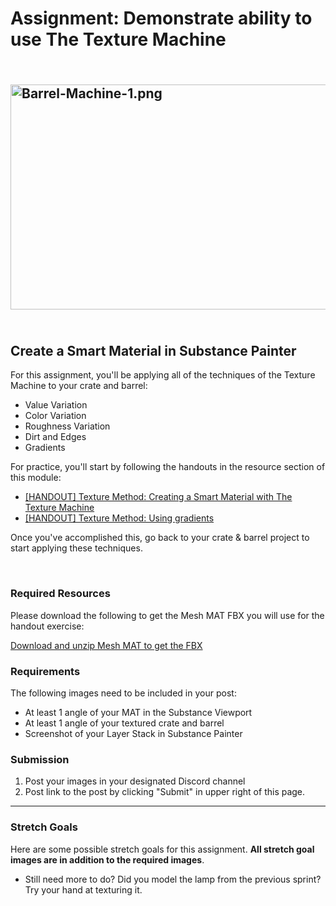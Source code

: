 # Assignment: Demonstrate ability to use The Texture Machine

<h2>&nbsp;<img src="https://vertexschool.instructure.com/courses/172/files/10653/preview?verifier=56qMcjoLVGcPiJ0VWzP5uFgrumuvn3mWk1PrWTeX" alt="Barrel-Machine-1.png" width="640" height="360" data-api-endpoint="https://vertexschool.instructure.com/api/v1/courses/172/files/10653" data-api-returntype="File">&nbsp; &nbsp;</h2>
<h2>Create a Smart Material in Substance Painter</h2>
<p>For this assignment, you'll be applying all of the techniques of the Texture Machine to your crate and barrel:</p>
<ul>
<li>Value Variation</li>
<li>Color Variation</li>
<li>Roughness Variation</li>
<li>Dirt and Edges</li>
<li>Gradients</li>
</ul>
<p>For practice, you'll start by following the handouts in the resource section of this module:</p>
<ul>
<li><a title="[HANDOUT] Texture Method: Creating a Smart Material with The Texture Machine" href="https://vertexschool.instructure.com/courses/172/pages/handout-texture-method-creating-a-smart-material-with-the-texture-machine" data-api-endpoint="https://vertexschool.instructure.com/api/v1/courses/172/pages/handout-texture-method-creating-a-smart-material-with-the-texture-machine" data-api-returntype="Page">[HANDOUT] Texture Method: Creating a Smart Material with The Texture Machine</a>&nbsp;</li>
<li><a title="[HANDOUT] Texture Method: Using gradients" href="https://vertexschool.instructure.com/courses/172/pages/handout-texture-method-using-gradients" data-api-endpoint="https://vertexschool.instructure.com/api/v1/courses/172/pages/handout-texture-method-using-gradients" data-api-returntype="Page">[HANDOUT] Texture Method: Using gradients</a>&nbsp;</li>
</ul>
<p>Once you've accomplished this, go back to your crate &amp; barrel project to start applying these techniques.</p>
<p>&nbsp;</p>
<h3>Required Resources</h3>
<p>Please download the following to get the Mesh MAT FBX you will use for the handout exercise:</p>
<p><a class="external" href="https://drive.google.com/file/d/1bmNuyTPk-swYkIM42BZW55tqBurpMttT/view?usp=sharing" target="_blank"><span>Download and unzip Mesh MAT to get the FBX</span></a></p>
<h3>Requirements</h3>
<p>The following images need to be included in your post:</p>
<ul>
<li>At least 1 angle of your MAT in the Substance Viewport</li>
<li>At least 1 angle of your textured crate and barrel</li>
<li>Screenshot of your Layer Stack in Substance Painter</li>
</ul>
<h3>Submission</h3>
<ol>
<li>Post your images in your designated Discord channel</li>
<li>Post link to the post by clicking "Submit" in upper right of this page.</li>
</ol>
<hr>
<h3>Stretch Goals</h3>
<p>Here are some possible stretch goals for this assignment.<span>&nbsp;</span><strong>All stretch goal images are in addition to the required images</strong>.</p>
<ul>
<li>Still need more to do? Did you model the lamp from the previous sprint? Try your hand at texturing it.</li>
</ul>
